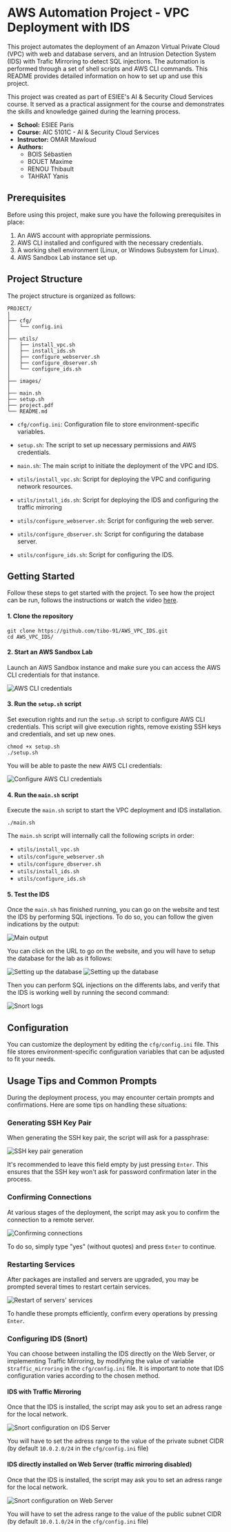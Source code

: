 # AWS Automation Project - VPC Deployment with IDS

This project automates the deployment of an Amazon Virtual Private Cloud (VPC) with web and database servers, and an Intrusion Detection System (IDS) with Trafic Mirroring to detect SQL injections. The automation is performed through a set of shell scripts and AWS CLI commands. This README provides detailed information on how to set up and use this project.

This project was created as part of ESIEE's AI & Security Cloud Services course. It served as a practical assignment for the course and demonstrates the skills and knowledge gained during the learning process.

- **School:** ESIEE Paris
- **Course:** AIC 5101C - AI & Security Cloud Services
- **Instructor:** OMAR Mawloud
- **Authors:** 
   - BOIS Sébastien
   - BOUET Maxime
   - RENOU Thibault
   - TAHRAT Yanis

## Prerequisites

Before using this project, make sure you have the following prerequisites in place:

1. An AWS account with appropriate permissions.
2. AWS CLI installed and configured with the necessary credentials.
3. A working shell environment (Linux, or Windows Subsystem for Linux).
4. AWS Sandbox Lab instance set up.

## Project Structure

The project structure is organized as follows:

```
PROJECT/
│ 
├── cfg/
│   └── config.ini
│ 
├── utils/
│   ├── install_vpc.sh
│   ├── install_ids.sh
│   ├── configure_webserver.sh
│   ├── configure_dbserver.sh
│   └── configure_ids.sh
│
├── images/
│
├── main.sh
├── setup.sh
├── project.pdf
└── README.md
```

- `cfg/config.ini`: Configuration file to store environment-specific variables.

- `setup.sh`: The script to set up necessary permissions and AWS credentials.

- `main.sh`: The main script to initiate the deployment of the VPC and IDS.

- `utils/install_vpc.sh`: Script for deploying the VPC and configuring network resources.

- `utils/install_ids.sh`: Script for deploying the IDS and configuring the traffic mirroring

- `utils/configure_webserver.sh`: Script for configuring the web server.

- `utils/configure_dbserver.sh`: Script for configuring the database server.

- `utils/configure_ids.sh`: Script for configuring the IDS.

## Getting Started

Follow these steps to get started with the project.
To see how the project can be run, follows the instructions or watch the video [here](video_link).

#### 1. Clone the repository

   ```shell
   git clone https://github.com/tibo-91/AWS_VPC_IDS.git
   cd AWS_VPC_IDS/
   ```

#### 2. Start an AWS Sandbox Lab

   Launch an AWS Sandbox instance and make sure you can access the AWS CLI credentials for that instance.

   ![AWS CLI credentials](images/AWS_CLI_credentials.png)

#### 3. Run the `setup.sh` script

   Set execution rights and run the `setup.sh` script to configure AWS CLI credentials. This script will give execution rights, remove existing SSH keys and credentials, and set up new ones. 

   ```shell
   chmod +x setup.sh
   ./setup.sh
   ```

   You will be able to paste the new AWS CLI credentials:

   ![Configure AWS CLI credentials](images/setup_sh.png)

#### 4. Run the `main.sh` script

   Execute the `main.sh` script to start the VPC deployment and IDS installation.

   ```shell
   ./main.sh
   ```
   The `main.sh` script will internally call the following scripts in order:
   - `utils/install_vpc.sh`
   - `utils/configure_webserver.sh`
   - `utils/configure_dbserver.sh`
   - `utils/install_ids.sh`
   - `utils/configure_ids.sh`   

#### 5. Test the IDS

   Once the `main.sh` has finished running, you can go on the website and test the IDS by performing SQL injections.
   To do so, you can follow the given indications by the output:

   ![Main output](images/main_output.png)

   You can click on the URL to go on the website, and you will have to setup the database for the lab as it follows:

   ![Setting up the database](images/setup_db.png)
   ![Setting up the database](images/setup_db2.png)

   Then you can perform SQL injections on the differents labs, and verify that the IDS is working well by running the second command:

   ![Snort logs](images/snort_logs.png)

## Configuration

You can customize the deployment by editing the `cfg/config.ini` file. 
This file stores environment-specific configuration variables that can be adjusted to fit your needs.

## Usage Tips and Common Prompts

During the deployment process, you may encounter certain prompts and confirmations. Here are some tips on handling these situations:

### Generating SSH Key Pair

When generating the SSH key pair, the script will ask for a passphrase:

![SSH key pair generation](images/ssh_empty_passphrase.png)

It's recommended to leave this field empty by just pressing `Enter`. 
This ensures that the SSH key won't ask for password confirmation later in the process.

### Confirming Connections

At various stages of the deployment, the script may ask you to confirm the connection to a remote server.

![Confirming connections](images/confirm_connections.png)

To do so, simply type "yes" (without quotes) and press `Enter` to continue.

### Restarting Services

After packages are installed and servers are upgraded, you may be prompted several times to restart certain services. 

![Restart of servers' services](images/service_restart.png)

To handle these prompts efficiently, confirm every operations by pressing `Enter`.

### Configuring IDS (Snort)

You can choose between installing the IDS directly on the Web Server, or implementing Traffic Mirroring, by modifying the value of variable `$traffic_mirroring` in the `cfg/config.ini` file. It is important to note that IDS configuration varies according to the chosen method.

#### IDS with Traffic Mirroring

Once that the IDS is installed, the script may ask you to set an adress range for the local network.

![Snort configuration on IDS Server](images/snort_config_IDS.png)

You will have to set the adress range to the value of the private subnet CIDR (by default `10.0.2.0/24` in the `cfg/config.ini` file) 

#### IDS directly installed on Web Server (traffic mirroring disabled)

Once that the IDS is installed, the script may ask you to set an adress range for the local network.

![Snort configuration on Web Server](images/snort_config_webserver.png)

You will have to set the adress range to the value of the public subnet CIDR (by default `10.0.1.0/24` in the `cfg/config.ini` file) 